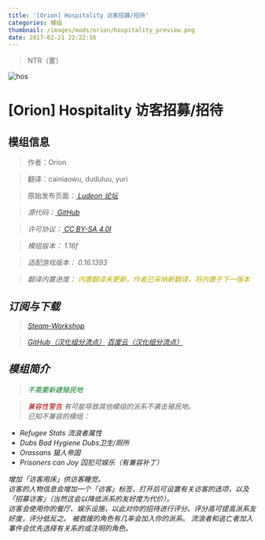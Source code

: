 ```yaml
---
title: '[Orion] Hospitality 访客招募/招待'
categories: 模组
thumbnail: /images/mods/orion/hospitality_preview.png
date: 2017-02-21 22:22:16
---
```


> NTR（雾）

<!--more-->

![hos](/images/mods/orion/hospitality_preview.png)

# [Orion] Hospitality 访客招募/招待

## 模组信息

> 作者：Orion

> 翻译：cainiaowu, duduluu, yuri

> 原始发布页面：<a href="https://ludeon.com/forums/index.php?topic=11444.0"><i class="fa fa-link" aria-hidden="true" /> Ludeon 论坛</a>

> 源代码：<a href="https://github.com/OrionFive/Hospitality" ><i class="fa fa-github" aria-hidden="true" /> GitHub</a>

> 许可协议：<a href="https://creativecommons.org/licenses/by-sa/4.0/" ><i class="fa fa-balance-scale" aria-hidden="true" /> CC BY-SA 4.0I</a>

> 模组版本：<i class="fa fa-puzzle-piece" aria-hidden="true"> 1.16f</i>

> 适配游戏版本：<i class="fa fa-tag" aria-hidden="true"> 0.16.1393</i>

> 翻译内置进度：<i class="fa fa-exclamation-circle" aria-hidden="true" title="翻译未内置，请从汉化组分流点下载" style="color:#b7aa00"> 内置翻译未更新，作者已采纳新翻译，将内置于下一版本</i>
<!--<i class="fa fa-check-circle" aria-hidden="true" title="翻译已内置于原作者的模组中，可直接从Steam工坊订阅" style="color:#097c25"> 已内置</i>-->

## 订阅与下载

> <a href="http://steamcommunity.com/sharedfiles/filedetails/?id=753498552"><i class="fa fa-steam-square" aria-hidden="true" /> Steam-Workshop</a>

> <a href="https://github.com/RimWorld-zh/Hospitality/releases" ><i class="fa fa-github" aria-hidden="true" /> GitHub（汉化组分流点）</a>
> <a href="http://pan.baidu.com/s/1hsfwcAC"><i class="fa fa-paw" aria-hidden="true" /> 百度云（汉化组分流点）</a>

## 模组简介

> <i class="fa fa-check-circle" aria-hidden="true" style="color:#097c25"> 不需要新建殖民地</i>

> <i class="fa fa-exclamation-triangle" aria-hidden="true" style="color:#a40000"> 兼容性警告</i>
有可能导致其他模组的派系不袭击殖民地。  
已知不兼容的模组：  
- Refugee Stats 流浪者属性
- Dubs Bad Hygiene Dubs卫生/厕所
- Orassans 猫人帝国
- Prisoners can Joy 囚犯可娱乐（有兼容补丁）

增加「访客用床」供访客睡觉。  
访客的人物信息会增加一个「访客」标签，打开后可设置有关访客的选项，以及「招募访客」（当然这会以降低派系的友好度为代价）。  
访客会使用你的餐厅、娱乐设施，以此对你的招待进行评分。评分高可提高派系友好度，评分低反之。
被救援的角色有几率会加入你的派系。
流浪者和逃亡者加入事件会优先选择有关系的或注明的角色。


